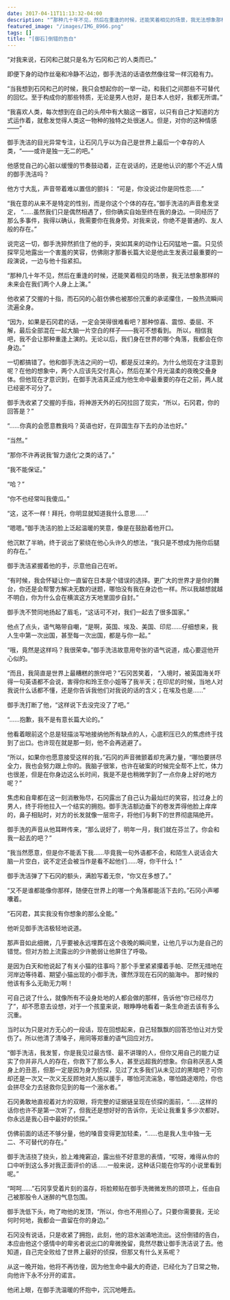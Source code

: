 ```yaml
---
date: 2017-04-11T11:13:32-04:00
description: "“那种几十年不见，然后在重逢的时候，还能笑着相见的场景，我无法想象那样的未来会在我们两个人身上上演。”"
featured_image: "/images/IMG_8966.png"
tags: []
title: "[御石]倒错的告白"
---
```


 “对我来说，石冈和己就只是名为‘石冈和己’的人类而已。”
 
 
即便下身的动作丝毫和冷静不沾边，御手洗洁的话语依然像往常一样沉稳有力。

“当我想到石冈和己的时候，我只会想起你的一举一动，和我们之间那些不可替代的回忆。至于构成你的那些特质，无论是男人也好，是日本人也好，我都无所谓。”

“我喜欢人类，每次想到在自己的头颅中有大脑这一器官，以只有自己才知道的方式运作着，就愈发觉得人类这一物种的独特之处很迷人。但是，对你的这种情感——”

御手洗洁的目光异常专注，让石冈几乎以为自己是世界上最后一个幸存的人类，“——或许是独一无二的吧。”

他感觉自己的心脏以缓慢的节奏鼓动着，正在说话的，还是他认识的那个不近人情的御手洗洁吗？

他方寸大乱，声音带着难以置信的颤抖： “可是，你没说过你是同性恋……”

“我在意的从来不是特定的性别，而是你这个个体的存在。”御手洗洁的声音愈发坚定， “……虽然我们只是偶然相遇了，但你确实自始至终在我的身边。一同经历了那么多事件，我得以确认，我需要你在我身旁。对我来说，你绝不是普通的、友人般的存在。”

说完这一切，御手洗猝然抓住了他的手，突如其来的动作让石冈猛地一震。只见侦探罕见地露出一个害羞的笑容，仿佛刚才那番长篇大论是他此生发表过最重要的一段演说，一边与他十指紧扣。

“那种几十年不见，然后在重逢的时候，还能笑着相见的场景，我无法想象那样的未来会在我们两个人身上上演。”

他收紧了交握的十指，而石冈的心脏仿佛也被那份沉重的承诺攥住，一股热流瞬间流遍全身。

“因为，如果是石冈君的话，一定会哭得很难看吧？那种惊喜、震惊、委屈、不解，最后全部混在一起大脑一片空白的样子——我可不想看到。 所以，相信我吧，我不会让那种重逢上演的。无论以后，我们身在世界的哪个角落，我都会在你身边。”

一切都搞错了。他和御手洗洁之间的一切，都是反过来的。为什么他现在才注意到呢？在他的想象中，两个人应该先交付真心，然后在某个月光温柔的夜晚交叠身体。但他现在才意识到，在御手洗洁真正成为他生命中最重要的存在之前，两人就已经密不可分了。

御手洗收紧了交握的手指，将神游天外的石冈拉回了现实，“所以，石冈君，你的回答是？”

“……你真的会愿意教我吗？英语也好，在异国生存下去的办法也好。”

“当然。”

“那你不许再说我‘智力退化’之类的话了。”

“我不能保证。”

“哈？”

“你不也经常叫我傻瓜。”

“这，这不一样！拜托，你明显就知道我什么意思……”

“嗯嗯。”御手洗洁的脸上泛起温暖的笑意，像是在鼓励着他开口。

他沉默了半晌，终于说出了萦绕在他心头许久的想法，“我只是不想成为拖你后腿的存在。” 

御手洗洁紧握着他的手，示意他自己在听。

“有时候，我会怀疑让你一直留在日本是个错误的选择。更广大的世界才是你的舞台，你还是会帮警方解决无数的谜题，哪怕没有我在身边也一样。所以我越想就越不明白，你为什么会在横滨这方天地里固步自封。”

御手洗不赞同地扬起了眉毛，“这话可不对，我们一起去了很多国家。”

他点了点头，语气略带自嘲，“是啊，英国、埃及、美国、印尼……仔细想来，我人生中第一次出国，甚至每一次出国，都是与你一起。”

“哦，竟然是这样吗？我很荣幸。”御手洗洁故意用夸张的语气说道，成心要逗他开心似的。

“而且，我简直是世界上最糟糕的旅伴吧？”石冈苦笑着， “入境时，被英国海关吓得一句英语都不会说，害得你和玲王奈小姐等了我半天；在印尼的时候，当地人对我说什么话都不懂，还是你告诉我他们对我说的话的含义；在埃及也是……”

御手洗打断了他，“这样说下去没完没了了吧。”

“……抱歉，我不是有意长篇大论的。”

他看着眼前这个总是轻描淡写地接纳他所有缺点的人，心底积压已久的焦虑终于找到了出口。也许现在就是那一刻，他不会再逃避了。

“所以，如果你也愿意接受这样的我，”石冈的声音微颤着却充满力量，“哪怕要拼尽全力，我也会努力跟上你的。我脑子很笨，也许在破案的时候完全帮不上忙，体力也很差，但是在你身边这么长时间，我是不是也稍微学到了一点你身上好的地方呢？”

焦虑和自卑都在这一刻消散殆尽，石冈露出了自己认为最灿烂的笑容，拉过身上的男人，终于将他拉入一个结实的拥抱。御手洗洁额边垂下的卷发弄得他脸上痒痒的，鼻子相贴时，对方的长发就像一层帘子，将他们与剩下的世界彻底隔绝开。


御手洗的声音从他耳畔传来，“那么说好了，明年一月，我们就在芬兰了。你会和我一起去的吧？”

“我当然愿意，但是你不能丢下我……毕竟我一句外语都不会，和陌生人说话会大脑一片空白，说不定还会被当作是看不起他们……呀，你干什么！”

御手洗洁弹了下石冈的额头，满脸写着无奈，“你又在多想了。”

“又不是谁都能像你那样，随便在世界上的哪一个角落都能活下去的。”石冈小声嘟囔着。


“石冈君，其实我没有你想象的那么全能。”

他听见御手洗洁极轻地说道。

那声音如此细微，几乎要被永远埋葬在这个夜晚的瞬间里，让他几乎以为是自己的错觉。但对方脸上流露出的少许脆弱让他屏住了呼吸。

是因为白天和他说起了有关小猫的往事吗？那个手里紧紧攥着手帕、茫然无措地在河岸边等待着、期望小猫出现的小御手洗，骤然浮现在石冈的脑海中。 那时候的他该有多么无助无力啊！

可自己说了什么，就像所有不设身处地的人都会做的那样，告诉他“你已经尽力了”，却不愿意去设想，对于一个孩童来说，眼睁睁地看着一条生命逝去该有多么沉重。

当时以为只是对方无心的一段话，现在回想起来，自己轻飘飘的回答恐怕让对方受伤了。所以他清了清嗓子，用同等郑重的语气回应对方。



“御手洗洁，我发誓，你是我见过最古怪、最不讲理的人，但你又用自己的能力证实了你并非凡人的存在，你救下了那么多人，甚至远超我的想象。你自称厌恶人类身上的丑恶，但那一定是因为身为侦探，见过了太多我们从未见过的黑暗吧？可你却还是一次又一次义无反顾地对人施以援手，哪怕河流湍急，哪怕路途艰险，你也会拼尽全力去拯救你见到的每一个溺水者。” 

石冈勇敢地直视着对方的双眼，将完整的证据链呈现在侦探的面前，“……这样的话你也许不是第一次听了，但我还是想好好的告诉你，无论让我重复多少次都好。你永远是我心目中最好的侦探。” 

仿佛前面的话还不够分量，他的嗓音变得更加轻柔，“……也是我人生中独一无二、不可替代的存在。”



御手洗洁挠了挠头，脸上难掩窘迫，露出些不好意思的表情，“哎呀，难得从你的口中听到这么多对我正面评价的话……一般来说，这种话只能在你写的小说里看到呢。”

“呵呵……”石冈享受着片刻的温存，将脸颊贴在御手洗微微发热的颈项上，任由自己被那股令人迷醉的气息包围。

御手洗低下头，吻了吻他的发顶，“所以，你也不用担心了。只要你需要我，无论何时何地，我都会一直留在你的身边。”

石冈没有说话，只是收紧了拥抱，此刻，他的泪水汹涌地流出。这份倒错的告白，本应由他这个感情中的卑劣者说出口的卑微挽留，竟然尽数让御手洗洁说了去。他知道，自己完全败给了世界上最好的侦探，但那又有什么关系呢？

从这一晚开始，他将不再彷徨，因为他生命中最大的奇迹，已经化为了日常之物，向他许下永不分开的诺言。

他闭上眼，在御手洗温暖的怀抱中，沉沉地睡去。